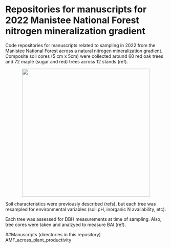 # Repositories for manuscripts for 2022 Manistee National Forest nitrogen mineralization gradient

Code repositories for manuscripts related to sampling in 2022 from the Manistee National Forest across a natural nitrogen mineralization gradient. Composite soil cores (5 cm x 5cm) were collected around 60 red oak trees and 72 maple (sugar and red) trees across 12 stands (ref).
<p align="center"> <img width="400" height="400" src="https://github.com/ZakLab-Soils/Manistee_2022_N_mineralization/assets/18741411/80fb815b-7a6d-4de9-a19a-b148db3c41ae">
</p>

Soil characteristics were previously described (refs), but each tree was resampled for environmental variables (soil pH, inorganic N availability, etc). 

Each tree was assessed for DBH measurements at time of sampling. Also, tree cores were taken and analzyed to measure BAI (ref).

##Manuscripts (directories in this repository)
AMF_across_plant_productivity

